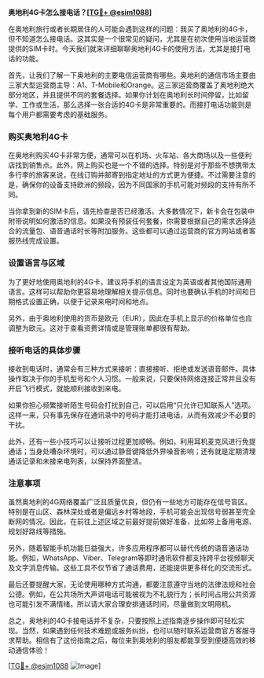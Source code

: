 **奥地利4G卡怎么接电话？[[TG💪+ @esim1088](https://t.me/s/esim1088)]**

在奥地利旅行或者长期居住的人可能会遇到这样的问题：我买了奥地利的4G卡，但不知道怎么接电话。这其实是一个很常见的疑问，尤其是在初次使用当地运营商提供的SIM卡时。今天我们就来详细聊聊奥地利4G卡的使用方法，尤其是接打电话的功能。

首先，让我们了解一下奥地利的主要电信运营商有哪些。奥地利的通信市场主要由三家大型运营商主导：A1、T-Mobile和Orange。这三家运营商覆盖了奥地利绝大部分地区，并且提供不同的套餐选择。如果你计划在奥地利长时间停留，比如留学、工作或生活，那么选择一张合适的4G卡是非常重要的。而接打电话功能则是每个用户都需要考虑的基础服务。

### 购买奥地利4G卡

在奥地利购买4G卡非常方便，通常可以在机场、火车站、各大商场以及一些便利店找到销售点。此外，网上购买也是一个不错的选择。特别是对于那些不想携带太多行李的旅客来说，在线订购并邮寄到指定地址的方式更为便捷。不过需要注意的是，确保你的设备支持欧洲的频段，因为不同国家的手机可能对频段的支持有所不同。

当你拿到新的SIM卡后，请先检查是否已经激活。大多数情况下，新卡会在包装中附带说明如何激活的信息。如果没有预装任何套餐，你需要根据自己的需求选择适合的流量包、语音通话时长等附加服务。这些都可以通过运营商的官方网站或者客服热线完成设置。

### 设置语言与区域

为了更好地使用奥地利的4G卡，建议将手机的语言设定为英语或者其他国际通用语言。这样可以帮助你更容易地理解相关提示信息。同时也要确认手机的时间和日期格式设置正确，以便于记录来电时间和地点。

另外，由于奥地利使用的货币是欧元（EUR），因此在手机上显示的价格单位也应调整为欧元。这对于查看资费详情或是管理账单都很有帮助。

### 接听电话的具体步骤

接收到电话时，通常会有三种方式来接听：直接接听、拒绝或发送语音邮件。具体操作取决于你的手机型号和个人习惯。一般来说，只要保持网络连接正常并且没有开启飞行模式，就能顺利接收到来电。

如果你担心频繁接听陌生号码会打扰到自己，可以启用“只允许已知联系人”选项。这样一来，只有事先保存在通讯录中的号码才能打进电话，从而有效减少不必要的干扰。

此外，还有一些小技巧可以让接听过程更加顺畅。例如，利用耳机麦克风进行免提通话；当身处嘈杂环境时，可以通过静音键降低外界噪音影响；还有就是定期清理通话记录和未接来电列表，以保持界面整洁。

### 注意事项

虽然奥地利的4G网络覆盖广泛且质量优良，但仍有一些地方可能存在信号盲区。特别是在山区、森林深处或者是偏远乡村等地段，手机可能会出现信号弱甚至完全断网的情况。因此，在前往上述区域之前最好提前做好准备，比如带上备用电源、规划好路线等措施。

另外，随着智能手机功能日益强大，许多应用程序都可以替代传统的语音通话功能。例如，WhatsApp、Viber、Telegram等即时通讯软件都支持跨平台视频聊天及文字消息传输。这些工具不仅节省了通话费用，还能提供更多样化的交流形式。

最后还要提醒大家，无论使用哪种方式沟通，都要注意遵守当地的法律法规和社会公德。例如，在公共场所大声讲电话可能被视为不礼貌行为；长时间占用公共资源也可能引发不满情绪。所以请大家合理安排通话时间，尽量做到文明用机。

总之，奥地利的4G卡接电话并不复杂，只要按照上述指南逐步操作即可轻松实现。当然，如果遇到任何技术难题或服务纠纷，也可以随时联系运营商官方客服寻求帮助。相信有了这份指南之后，每位来到奥地利的朋友都能享受到便捷高效的移动通信体验！

[[TG💪+ @esim1088](https://t.me/s/esim1088) ![Image](https://i.postimg.cc/4NQfJmqS/Snipaste-2025-05-13-00-14-12.png)]